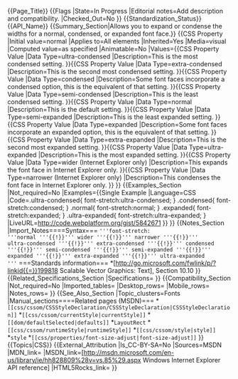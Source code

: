 {{Page_Title}}
{{Flags
|State=In Progress
|Editorial notes=Add description and compatibility.
|Checked_Out=No
}}
{{Standardization_Status}}
{{API_Name}}
{{Summary_Section|Allows you to expand or condense the widths for a normal, condensed, or expanded font face.}}
{{CSS Property
|Initial value=normal
|Applies to=All elements
|Inherited=Yes
|Media=visual
|Computed value=as specified
|Animatable=No
|Values={{CSS Property Value
|Data Type=ultra-condensed
|Description=This is the most condensed setting.
}}{{CSS Property Value
|Data Type=extra-condensed
|Description=This is the second most condensed setting.
}}{{CSS Property Value
|Data Type=condensed
|Description=Some font faces incorporate a condensed option, this is the equivalent of that setting.
}}{{CSS Property Value
|Data Type=semi-condensed
|Description=This is the least condensed setting.
}}{{CSS Property Value
|Data Type=normal
|Description=This is the default setting.
}}{{CSS Property Value
|Data Type=semi-expanded
|Description=This is the least expanded setting.
}}{{CSS Property Value
|Data Type=expanded
|Description=Some font faces incorporate an expanded option, this is the equivalent of that setting.
}}{{CSS Property Value
|Data Type=extra-expanded
|Description=This is the second most expanded setting.
}}{{CSS Property Value
|Data Type=ultra-expanded
|Description=This is the most expanded setting.
}}{{CSS Property Value
|Data Type=wider (Internet Explorer only)
|Description=This expands the font face in Internet Explorer only.
}}{{CSS Property Value
|Data Type=narrower (Internet Explorer only)
|Description=This condenses the font face in Internet Explorer only.
}}
}}
{{Examples_Section
|Not_required=No
|Examples={{Single Example
|Language=CSS
|Code=.ultra-condensed{
	font-stretch:ultra-condensed;
	}
.condensed{
	font-stretch:condensed;
	}
.normal{
	font-stretch:normal;
	}
.expanded{
	font-stretch:expanded;
	}
.ultra-expanded{
	font-stretch:ultra-expanded;
	}
|LiveURL=http://code.webplatform.org/gist/5842671
}}
}}
{{Notes_Section
|Import_Notes====Syntax===
<code>'''font-stretch: '''normal '''{{!}}''' wider '''{{!}}''' narrower '''{{!}}''' ultra-condensed '''{{!}}''' extra-condensed '''{{!}}''' condensed '''{{!}}''' semi-condensed '''{{!}}''' semi-expanded '''{{!}}''' expanded '''{{!}}''' extra-expanded '''{{!}}''' ultra-expanded '''</code>
===Standards information===
*[http://go.microsoft.com/fwlink/p/?linkid{{=}}199818 Scalable Vector Graphics: Text], Section 10.10
}}
{{Related_Specifications_Section
|Specifications=
}}
{{Compatibility_Section
|Not_required=No
|Imported_tables=
|Desktop_rows=
|Mobile_rows=
|Notes_rows=
}}
{{See_Also_Section
|Topic_clusters=Fonts
|Manual_sections====Related pages (MSDN)===
*<code>[[css/cssom/CSSStyleDeclaration/CSSStyleDeclaration|CSSStyleDeclaration]]</code>
*<code>[[css/cssom/currentStyle|currentStyle]]</code>
*<code>[[dom/defaultSelected|defaults]]</code>
*<code>LayoutRect</code>
*<code>[[css/cssom/runtimeStyle|runtimeStyle]]</code>
*<code>[[css/cssom/style|style]]</code>
*<code>style</code>
*<code>[[css/properties/font-size-adjust|font-size-adjust]]</code>
}}
{{Topics|CSS}}
{{External_Attribution
|Is_CC-BY-SA=No
|Sources=MSDN
|MDN_link=
|MSDN_link=[http://msdn.microsoft.com/en-us/library/ie/hh828809%28v=vs.85%29.aspx Windows Internet Explorer API reference]
|HTML5Rocks_link=
}}